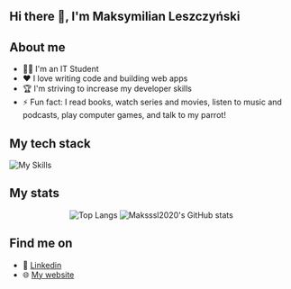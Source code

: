 ## Hi there 👋, I'm Maksymilian Leszczyński

## About me
- 🧑‍🎓 I'm an IT Student 
- ❤️ I love writing code and building web apps
- 🏆 I'm striving to increase my developer skills
- ⚡ Fun fact: I read books, watch series and movies, listen to music and podcasts, play computer games, and talk to my parrot!

## My tech stack
![My Skills](https://skillicons.dev/icons?i=java,spring,cs,postgres,js,html,css,tailwind,react,dotnet,sass,angular,ts)

## My stats
<div align=center>
  <img src="https://github-readme-stats.vercel.app/api/top-langs/?username=maksssl2020&layout=donut&theme=dracula" alt="Top Langs" />
  <img src="https://github-readme-stats.vercel.app/api?username=maksssl2020&theme=dracula" alt="Maksssl2020's GitHub stats" />
</div>

## Find me on
- 💼 [Linkedin](https://www.linkedin.com/in/maksymilianleszczynski)
- 🌐 [My website](https://maksssl2020.github.io/My-Website-Portfolio/)
